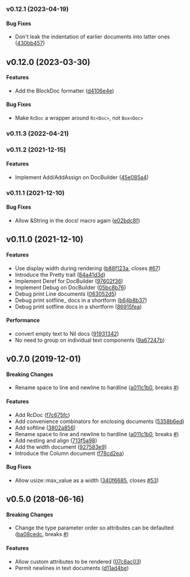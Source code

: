 <a name="v0.12.1"></a>
### v0.12.1 (2023-04-19)


#### Bug Fixes

*   Don't leak the indentation of earlier documents into latter ones ([430bb457](https://github.com/Marwes/pretty.rs/commit/430bb4571f77362c45451063aba728d232503677))



<a name="v0.12.0"></a>
## v0.12.0 (2023-03-30)


#### Features

*   Add the BlockDoc formatter ([d4106e4e](https://github.com/Marwes/pretty.rs/commit/d4106e4e28d826755d36028d0cc57769d1261e44))

#### Bug Fixes

* Make `RcDoc` a wrapper around `Rc<Doc>`, not `Box<Doc>`


<a name="v0.11.3"></a>
### v0.11.3 (2022-04-21)




<a name="v0.11.2"></a>
### v0.11.2 (2021-12-15)


#### Features

*   Implement Add/AddAssign on DocBuilder ([45e085a4](https://github.com/Marwes/pretty.rs/commit/45e085a4bd5737c66be8654ab30dae2fd6aa5a08))



<a name="v0.11.1"></a>
### v0.11.1 (2021-12-10)


#### Bug Fixes

*   Allow &String in the docs! macro again ([e02bdc8f](https://github.com/Marwes/pretty.rs/commit/e02bdc8f24f251a496529fc79fcb243da816ddee))



<a name="v0.11.0"></a>
## v0.11.0 (2021-12-10)


#### Features

*   Use display width during rendering ([b88f123a](https://github.com/Marwes/pretty.rs/commit/b88f123a3dba6f2f269d4c9f38961765238983a8), closes [#67](https://github.com/Marwes/pretty.rs/issues/67))
*   Introduce the Pretty trait ([84a41d3d](https://github.com/Marwes/pretty.rs/commit/84a41d3daf2adfb6d3d8aa5806e12ff26bd4e3b7))
*   Implement Deref for DocBuilder ([97602f36](https://github.com/Marwes/pretty.rs/commit/97602f36aff8c0a3a5895a9d6348fea424a5fb2c))
*   Implement Debug on DocBuilder ([05bc8b76](https://github.com/Marwes/pretty.rs/commit/05bc8b76e05fc8dd0fbd425987c5597dab8a860c))
*   Debug print Line documents ([063052d5](https://github.com/Marwes/pretty.rs/commit/063052d5ac4ef484ab3988547fa373824ed975fd))
*   Debug print sotfline_ docs in a shortform ([b64b8b37](https://github.com/Marwes/pretty.rs/commit/b64b8b37f5cb23830ce37ce0ee475af5a28998ed))
*   Debug print sotfline docs in a shortform ([86915fea](https://github.com/Marwes/pretty.rs/commit/86915fea79ddcb02f1cc32f6f23229a3dbd9fee5))

#### Performance

*   convert empty text to Nil docs ([91931342](https://github.com/Marwes/pretty.rs/commit/91931342315c0500f93cfbf3f4f97f774d2192ae))
*   No need to group on individual text components ([9a67247b](https://github.com/Marwes/pretty.rs/commit/9a67247b725380607d315e8117cf757eca5f0b82))



<a name="v0.7.0"></a>
## v0.7.0 (2019-12-01)


#### Breaking Changes

*   Rename space to line and newline to hardline ([a011c1b0](https://github.com/Marwes/pretty.rs/commit/a011c1b05d26257c5b529eaa973073d94522225c), breaks [#](https://github.com/Marwes/pretty.rs/issues/))

#### Features

*   Add RcDoc ([f7c675fc](https://github.com/Marwes/pretty.rs/commit/f7c675fc9d6eb2142f71033cffa4bfac5749b1bc))
*   Add convenience combinators for enclosing documents ([5358b6ed](https://github.com/Marwes/pretty.rs/commit/5358b6edd562b082ec9f1f89503f2eea7f2f8aaa))
*   Add softline ([3802a856](https://github.com/Marwes/pretty.rs/commit/3802a8566c51ec2819ab485b194d0e14f6ccc1c0))
*   Rename space to line and newline to hardline ([a011c1b0](https://github.com/Marwes/pretty.rs/commit/a011c1b05d26257c5b529eaa973073d94522225c), breaks [#](https://github.com/Marwes/pretty.rs/issues/))
*   Add nesting and align ([713f5a98](https://github.com/Marwes/pretty.rs/commit/713f5a984d8bea0afa0f82af92b0b5148f853b4b))
*   Add the width document ([927583e9](https://github.com/Marwes/pretty.rs/commit/927583e948f979966626d0819acffbba1522acda))
*   Introduce the Column document ([f78cd2ea](https://github.com/Marwes/pretty.rs/commit/f78cd2ea9b366a9d2d1ae1a2fd93adf1807ff20b))

#### Bug Fixes

*   Allow usize::max_value as a width ([340f6685](https://github.com/Marwes/pretty.rs/commit/340f6685ca08cd7adaee1599efaec8b4b403c137), closes [#53](https://github.com/Marwes/pretty.rs/issues/53))



<a name="v0.5.0"></a>
## v0.5.0 (2018-06-16)


#### Breaking Changes

*   Change the type parameter order so attributes can be defaulted ([ba08cedc](https://github.com/Marwes/pretty.rs/commit/ba08cedcdfe2ce117d757ab5bc0fcfb4d2a7a6b6), breaks [#](https://github.com/Marwes/pretty.rs/issues/))

#### Features

*   Allow custom attributes to be rendered ([07c8ac03](https://github.com/Marwes/pretty.rs/commit/07c8ac03178c00a3d28a02b7395701b59d6abe4d))
*   Permit newlines in text documents ([d11ad4be](https://github.com/Marwes/pretty.rs/commit/d11ad4bee656f67fba42fcc50988d7aa7a271a7e))
